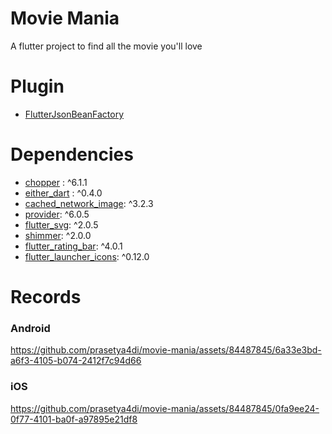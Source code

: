 # Movie Mania

A flutter project to find all the movie you'll love

# Plugin
- [FlutterJsonBeanFactory](https://github.com/fluttercandies/FlutterJsonBeanFactory)

# Dependencies
-  [chopper](https://pub.dev/packages/chopper) : ^6.1.1
-  [either_dart](https://pub.dev/packages/either_dart) : ^0.4.0
-  [cached_network_image](https://pub.dev/packages/cached_network_image): ^3.2.3
-  [provider](https://pub.dev/packages/provider): ^6.0.5
-  [flutter_svg](https://pub.dev/packages/flutter_svg): ^2.0.5
-  [shimmer](https://pub.dev/packages/shimmer): ^2.0.0
-  [flutter_rating_bar](https://pub.dev/packages/flutter_rating_bar): ^4.0.1
-  [flutter_launcher_icons](https://pub.dev/packages/flutter_launcher_icons): ^0.12.0

# Records
### Android
https://github.com/prasetya4di/movie-mania/assets/84487845/6a33e3bd-a6f3-4105-b074-2412f7c94d66

### iOS
https://github.com/prasetya4di/movie-mania/assets/84487845/0fa9ee24-0f77-4101-ba0f-a97895e21df8
